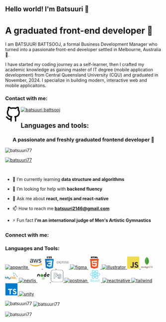 ## Hello world! I'm Batsuuri 👋

<div>
    <h1>A graduated front-end developer 🙂</h1>
    <p align="left">
        I am <span className="font-bold">BATSUURI BATTSOOJ</span>, a
        formal Business Development Manager who turned into a passionate
        front-end developer settled in Melbourne, Australia 🙂.
    </p>
    <p align="left">
        I have started my coding journey as a self-learner, then I crafted
        my academic knowledge as gaining master of IT degree (mobile
        application development) from Central Queensland University (CQU)
        and graduated in November, 2024. I specialize in building modern,
        interactive web and mobile applicaitons.
    </p>
    <h3>Contact with me:</h3>
    <p align="left">
    <a href="img/github-light.svg" target="_blank">
        <img align="left" src="img/github-light.svg" width="50" height="50"/>
    </a> 
    <a href="https://www.linkedin.com/in/batsuuri-battsooj-b27231b8?lipi=urn%3Ali%3Apage%3Ad_flagship3_profile_view_base_contact_details%3Bn8%2BWsd03QpSWvUaxp9Rqrg%3D%3D" target="blank">
        <img align="center" src="https://raw.githubusercontent.com/rahuldkjain/github-profile-readme-generator/master/src/images/icons/Social/linked-in-alt.svg" alt="batsuuri battsooj" height="30" width="40"     />
    </a>
    </p>
    <h2>Languages and tools:</h2>

</div>
<div>
<h3 align="center">A passionate and freshly graduated frontend developer 🙂</h3>

<p align="left"> <img src="https://komarev.com/ghpvc/?username=batsuuri77&label=Profile%20views&color=0e75b6&style=flat" alt="batsuuri77" /> </p>

<p align="left"> <a href="https://github.com/ryo-ma/github-profile-trophy"><img src="https://github-profile-trophy.vercel.app/?username=batsuuri77" alt="batsuuri77" /></a> </p>

<p align="left"> <a href="https://twitter.com/" target="blank"><img src="https://img.shields.io/twitter/follow/?logo=twitter&style=for-the-badge" alt="" /></a> </p>

- 🌱 I’m currently learning **data structure and algorithms**

- 🤝 I’m looking for help with **backend fluency**

- 💬 Ask me about **react, nextjs and react-native**

- 📫 How to reach me **batsuuri2146@gmail.com**

- ⚡ Fun fact **I'm an international judge of Men's Artistic Gymnastics**

<h3 align="left">Connect with me:</h3>
<p align="left">

</p>

<h3 align="left">Languages and Tools:</h3>
<p align="left"> <a href="https://appwrite.io" target="_blank" rel="noreferrer"> <img src="https://www.vectorlogo.zone/logos/appwriteio/appwriteio-icon.svg" alt="appwrite" width="40" height="40"/> </a> <a href="https://aws.amazon.com" target="_blank" rel="noreferrer"> <img src="https://raw.githubusercontent.com/devicons/devicon/master/icons/amazonwebservices/amazonwebservices-original-wordmark.svg" alt="aws" width="40" height="40"/> </a> <a href="https://www.w3schools.com/css/" target="_blank" rel="noreferrer"> <img src="https://raw.githubusercontent.com/devicons/devicon/master/icons/css3/css3-original-wordmark.svg" alt="css3" width="40" height="40"/> </a> <a href="https://expressjs.com" target="_blank" rel="noreferrer"> <img src="https://raw.githubusercontent.com/devicons/devicon/master/icons/express/express-original-wordmark.svg" alt="express" width="40" height="40"/> </a> <a href="https://www.figma.com/" target="_blank" rel="noreferrer"> <img src="https://www.vectorlogo.zone/logos/figma/figma-icon.svg" alt="figma" width="40" height="40"/> </a> <a href="https://www.w3.org/html/" target="_blank" rel="noreferrer"> <img src="https://raw.githubusercontent.com/devicons/devicon/master/icons/html5/html5-original-wordmark.svg" alt="html5" width="40" height="40"/> </a> <a href="https://www.adobe.com/in/products/illustrator.html" target="_blank" rel="noreferrer"> <img src="https://www.vectorlogo.zone/logos/adobe_illustrator/adobe_illustrator-icon.svg" alt="illustrator" width="40" height="40"/> </a> <a href="https://developer.mozilla.org/en-US/docs/Web/JavaScript" target="_blank" rel="noreferrer"> <img src="https://raw.githubusercontent.com/devicons/devicon/master/icons/javascript/javascript-original.svg" alt="javascript" width="40" height="40"/> </a> <a href="https://www.mongodb.com/" target="_blank" rel="noreferrer"> <img src="https://raw.githubusercontent.com/devicons/devicon/master/icons/mongodb/mongodb-original-wordmark.svg" alt="mongodb" width="40" height="40"/> </a> <a href="https://www.mysql.com/" target="_blank" rel="noreferrer"> <img src="https://raw.githubusercontent.com/devicons/devicon/master/icons/mysql/mysql-original-wordmark.svg" alt="mysql" width="40" height="40"/> </a> <a href="https://nextjs.org/" target="_blank" rel="noreferrer"> <img src="https://cdn.worldvectorlogo.com/logos/nextjs-2.svg" alt="nextjs" width="40" height="40"/> </a> <a href="https://nodejs.org" target="_blank" rel="noreferrer"> <img src="https://raw.githubusercontent.com/devicons/devicon/master/icons/nodejs/nodejs-original-wordmark.svg" alt="nodejs" width="40" height="40"/> </a> <a href="https://www.photoshop.com/en" target="_blank" rel="noreferrer"> <img src="https://raw.githubusercontent.com/devicons/devicon/master/icons/photoshop/photoshop-line.svg" alt="photoshop" width="40" height="40"/> </a> <a href="https://postman.com" target="_blank" rel="noreferrer"> <img src="https://www.vectorlogo.zone/logos/getpostman/getpostman-icon.svg" alt="postman" width="40" height="40"/> </a> <a href="https://reactjs.org/" target="_blank" rel="noreferrer"> <img src="https://raw.githubusercontent.com/devicons/devicon/master/icons/react/react-original-wordmark.svg" alt="react" width="40" height="40"/> </a> <a href="https://reactnative.dev/" target="_blank" rel="noreferrer"> <img src="https://reactnative.dev/img/header_logo.svg" alt="reactnative" width="40" height="40"/> </a> <a href="https://tailwindcss.com/" target="_blank" rel="noreferrer"> <img src="https://www.vectorlogo.zone/logos/tailwindcss/tailwindcss-icon.svg" alt="tailwind" width="40" height="40"/> </a> <a href="https://www.typescriptlang.org/" target="_blank" rel="noreferrer"> <img src="https://raw.githubusercontent.com/devicons/devicon/master/icons/typescript/typescript-original.svg" alt="typescript" width="40" height="40"/> </a> <a href="https://unity.com/" target="_blank" rel="noreferrer"> <img src="https://www.vectorlogo.zone/logos/unity3d/unity3d-icon.svg" alt="unity" width="40" height="40"/> </a> </p>

<p><img align="left" src="https://github-readme-stats.vercel.app/api/top-langs?username=batsuuri77&show_icons=true&locale=en&layout=compact" alt="batsuuri77" /></p>

<p>&nbsp;<img align="center" src="https://github-readme-stats.vercel.app/api?username=batsuuri77&show_icons=true&locale=en" alt="batsuuri77" /></p>

<p><img align="center" src="https://github-readme-streak-stats.herokuapp.com/?user=batsuuri77&" alt="batsuuri77" /></p>

</div>
